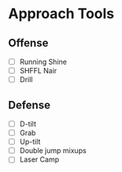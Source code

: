 # Approach Tools
## Offense
- [ ] Running Shine
- [ ] SHFFL Nair
- [ ] Drill
## Defense
- [ ] D-tilt
- [ ] Grab
- [ ] Up-tilt
- [ ] Double jump mixups
- [ ] Laser Camp